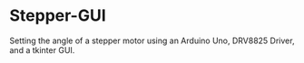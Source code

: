 # Stepper-GUI
Setting the angle of a stepper motor using an Arduino Uno, DRV8825 Driver, and a tkinter GUI.
